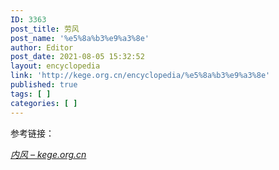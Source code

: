 ```yaml
---
ID: 3363
post_title: 劳风
post_name: '%e5%8a%b3%e9%a3%8e'
author: Editor
post_date: 2021-08-05 15:32:52
layout: encyclopedia
link: 'http://kege.org.cn/encyclopedia/%e5%8a%b3%e9%a3%8e'
published: true
tags: [ ]
categories: [ ]
---
```

参考链接：

<span style="color: #808080;"><em><a href="http://kege.org.cn/encyclopedia/%e5%86%85%e9%a3%8e">内风 – kege.org.cn</a></em></span>